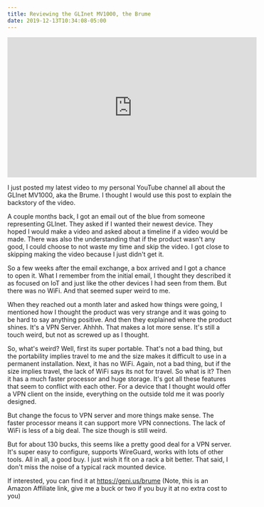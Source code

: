 ```yaml
---
title: Reviewing the GLInet MV1000, the Brume
date: 2019-12-13T10:34:08-05:00
---
```

<iframe width="560" height="315" src="https://www.youtube.com/embed/XAZYeN67iHE" frameborder="0" allow="accelerometer; autoplay; encrypted-media; gyroscope; picture-in-picture" allowfullscreen></iframe>

I just posted my latest video to my personal YouTube channel all about the GLInet MV1000, aka the Brume. I thought I would use this post to explain the backstory of the video.

A couple months back, I got an email out of the blue from someone representing GLInet. They asked if I wanted their newest device. They hoped I would make a video and asked about a timeline if a video would be made. There was also the understanding that if the product wasn't any good, I could choose to not waste my time and skip the video. I got close to skipping making the video because I just didn't get it.

So a few weeks after the email exchange, a box arrived and I got a chance to open it. What I remember from the initial email, I thought they described it as focused on IoT and just like the other devices I had seen from them. But there was no WiFi. And that seemed super weird to me. 

When they reached out a month later and asked how things were going, I mentioned how I thought the product was very strange and it was going to be hard to say anything positive. And then they explained where the product shines. It's a VPN Server. Ahhhh. That makes a lot more sense. It's still a touch weird, but not as screwed up as I thought. 

So, what's weird? Well, first its super portable. That's not a bad thing, but the portability implies travel to me and the size makes it difficult to use in a permanent installation. Next, it has no WiFi. Again, not a bad thing, but if the size implies travel, the lack of WiFi says its not for travel. So what is it? Then it has a much faster processor and huge storage. It's got all these features that seem to conflict with each other. For a device that I thought would offer a VPN client on the inside, everything on the outside told me it was poorly designed. 

But change the focus to VPN server and more things make sense. The faster processor means it can support more VPN connections. The lack of WiFi is less of a big deal. The size though is still weird. 

But for about 130 bucks, this seems like a pretty good deal for a VPN server. It's super easy to configure, supports WireGuard, works with lots of other tools. All in all, a good buy. I just wish it fit on a rack a bit better. That said, I don't miss the noise of a typical rack mounted device. 

If interested, you can find it at https://geni.us/brume (Note, this is an Amazon Affiliate link, give me a buck or two if you buy it at no extra cost to you)